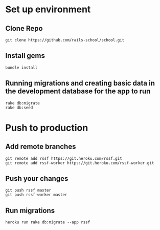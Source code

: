 # Set up environment

## Clone Repo

```
git clone https://github.com/rails-school/school.git
```

## Install gems

```
bundle install
```

## Running migrations and creating basic data in the development database for the app to run

```
rake db:migrate
rake db:seed
```

# Push to production

## Add remote branches

```
git remote add rssf https://git.heroku.com/rssf.git
git remote add rssf-worker https://git.heroku.com/rssf-worker.git
```

## Push your changes

```
git push rssf master
git push rssf-worker master
```

## Run migrations

```
heroku run rake db:migrate --app rssf
```
